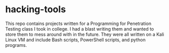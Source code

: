 # hacking-tools
This repo contains projects written for a Programming for Penetration Testing class I took in college. I had a blast writing them and wanted to store them to mess around with in the future. They were all written on a Kali Linux VM and include Bash scripts, PowerShell scripts, and python programs.
